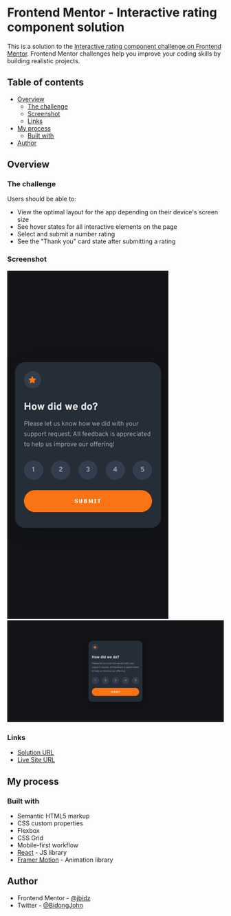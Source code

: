 # Frontend Mentor - Interactive rating component solution

This is a solution to the [Interactive rating component challenge on Frontend Mentor](https://www.frontendmentor.io/challenges/interactive-rating-component-koxpeBUmI). Frontend Mentor challenges help you improve your coding skills by building realistic projects.

## Table of contents

- [Overview](#overview)
  - [The challenge](#the-challenge)
  - [Screenshot](#screenshot)
  - [Links](#links)
- [My process](#my-process)
  - [Built with](#built-with)
- [Author](#author)

## Overview

### The challenge

Users should be able to:

- View the optimal layout for the app depending on their device's screen size
- See hover states for all interactive elements on the page
- Select and submit a number rating
- See the "Thank you" card state after submitting a rating

### Screenshot

![Screen on mobile](./screenshots/screenshot-mobile.png)
![Screen on Desktop](./screenshots/screenshot-desktop.png)

### Links

- [Solution URL](https://www.frontendmentor.io/solutions/interactive-rating-component-N_jMb_GdSP)
- [Live Site URL](https://interactive-rating-compo-c6f34.web.app/)

## My process

### Built with

- Semantic HTML5 markup
- CSS custom properties
- Flexbox
- CSS Grid
- Mobile-first workflow
- [React](https://reactjs.org/) - JS library
- [Framer Motion](https://framer.com) - Animation library

## Author

- Frontend Mentor - [@jbidz](https://www.frontendmentor.io/profile/jbidz)
- Twitter - [@BidongJohn](https://www.twitter.com/BidongJohn)

